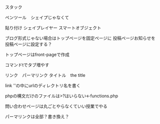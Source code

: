 スタック

ペンツール　シェイプじゃなくて


貼り付け
シェイプレイヤー
スマートオブジェクト

ブログ形式じゃない場合はトップページを固定ページに
投稿ページお知らせを投稿ページに設定する？

トップページはfront-pageで作成

コマンドtでタブ増やす

リンク　パーマリンク
タイトル　the title

link
''の中にurlのディレクトリ名を書く

phpの構文だけのファイルは>?はいらない←functions.php

問い合わせページは丸ごとやらなくていい授業でやる

パーマリンクは全部？書き換え？
